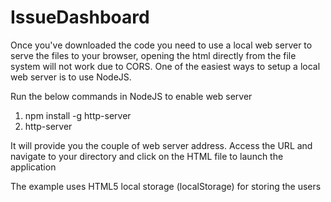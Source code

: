 # IssueDashboard

Once you've downloaded the code you need to use a local web server to serve the files to your browser, opening the html directly from the file system will not work due to CORS. One of the easiest ways to setup a local web server is to use NodeJS.

Run the below commands in NodeJS to enable web server
1. npm install -g http-server
2. http-server

It will provide you the couple of web server address.
Access the URL and navigate to your directory and click on the HTML file to launch the application

The example uses HTML5 local storage (localStorage) for storing the users
